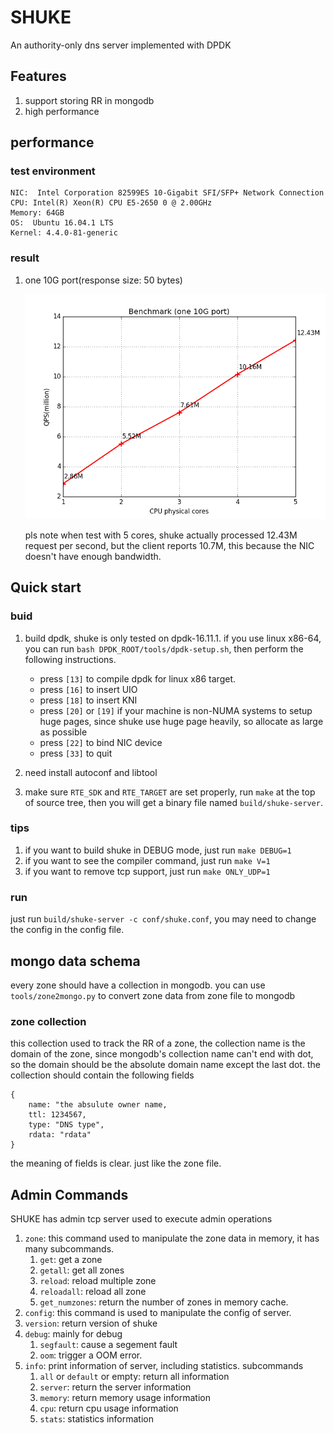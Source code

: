 # SHUKE
An authority-only dns server implemented with DPDK

## Features
1. support storing RR in mongodb
2. high performance

## performance
### test environment
    
    NIC:  Intel Corporation 82599ES 10-Gigabit SFI/SFP+ Network Connection
    CPU: Intel(R) Xeon(R) CPU E5-2650 0 @ 2.00GHz
    Memory: 64GB
    OS:  Ubuntu 16.04.1 LTS
    Kernel: 4.4.0-81-generic
    
### result

1. one 10G port(response size: 50 bytes)

    ![benchmark(1 10G port)](doc/static/benchmark_1_port.png)
    
   pls note when test with 5 cores, shuke actually processed 12.43M request per second,
   but the client reports 10.7M, this because the NIC doesn't have enough bandwidth.
   
## Quick start
### buid

1. build dpdk, shuke is only tested on dpdk-16.11.1. if you use linux x86-64,
   you can run `bash DPDK_ROOT/tools/dpdk-setup.sh`, then perform the following 
   instructions.
    + press `[13]` to compile dpdk for linux x86 target.
    + press `[16]` to insert UIO
    + press `[18]` to insert KNI
    + press `[20]` or `[19]` if your machine is non-NUMA systems to setup huge pages,
      since shuke use huge page heavily, so allocate as large as possible
    + press `[22]` to bind NIC device
    + press `[33]` to quit
     
2. need install autoconf and libtool
3. make sure `RTE_SDK` and `RTE_TARGET` are set properly, 
   run `make` at the top of source tree, then you will get a binary file named `build/shuke-server`.

### tips
1. if you want to build shuke in DEBUG mode, just run `make DEBUG=1`
2. if you want to see the compiler command, just run `make V=1`
3. if you want to remove tcp support, just run `make ONLY_UDP=1`

### run
just run `build/shuke-server -c conf/shuke.conf`,
you may need to change the config in the config file.

## mongo data schema
every zone should have a collection in mongodb. you can use
`tools/zone2mongo.py` to convert zone data from zone file to mongodb

### zone collection
this collection used to track the RR of a zone,
the collection name is the domain of the zone, since mongodb's
collection name can't end with dot, so the domain should be the
absolute domain name except the last dot.
the collection should contain the following fields

    {
        name: "the absulute owner name,
        ttl: 1234567,
        type: "DNS type",
        rdata: "rdata"
    }

the meaning of fields is clear. just like the zone file.

## Admin Commands
SHUKE has admin tcp server used to execute admin operations

1. `zone`: this command used to manipulate the zone data in memory, it has many subcommands.
    1. `get`: get a zone
    2. `getall`: get all zones
    3. `reload`: reload  multiple zone
    4. `reloadall`: reload all zone
    5. `get_numzones`: return the number of zones in memory cache.
2. `config`: this command is used to manipulate the config of server.
3. `version`: return version of shuke
4. `debug`: mainly for debug
    1. `segfault`: cause a segement fault
    2. `oom`: trigger a OOM error.
5. `info`: print information of server, including statistics. subcommands
    1. `all` or `default` or empty: return all information
    2. `server`: return the server information
    3. `memory`: return memory usage information
    4. `cpu`: return cpu usage information
    5. `stats`: statistics information
